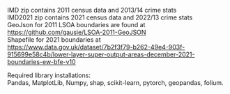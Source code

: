 IMD zip contains 2011 census data and 2013/14 crime stats  
IMD2021 zip contains 2021 census data and 2022/13 crime stats  
GeoJson for 2011 LSOA boundaries are found at https://github.com/gausie/LSOA-2011-GeoJSON  
Shapefile for 2021 boundaries at https://www.data.gov.uk/dataset/7b2f3f79-b262-49e4-903f-915699e58c4b/lower-layer-super-output-areas-december-2021-boundaries-ew-bfe-v10   

Required library installations:  
Pandas, MatplotLib, Numpy, shap, scikit-learn, pytorch, geopandas, folium.
